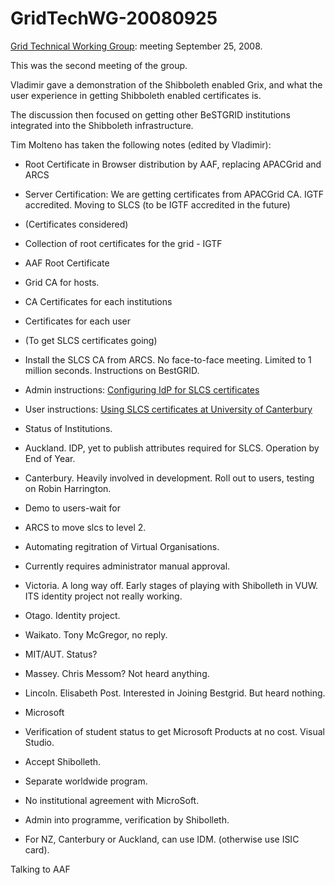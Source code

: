 # GridTechWG-20080925

[Grid Technical Working Group](grid-technical-working-group.md): meeting September 25, 2008.

This was the second meeting of the group.

Vladimir gave a demonstration of the Shibboleth enabled Grix, and what the user experience in getting Shibboleth enabled certificates is.

The discussion then focused on getting other BeSTGRID institutions integrated into the Shibboleth infrastructure.

Tim Molteno has taken the following notes (edited by Vladimir):

- Root Certificate in Browser distribution by AAF, replacing APACGrid and ARCS
- Server Certification: We are getting certificates from APACGrid CA. IGTF accredited. Moving to SLCS (to be IGTF accredited in the future)

- (Certificates considered)
	
- Collection of root certificates for the grid - IGTF
- AAF Root Certificate
		
- Grid CA for hosts.
- CA Certificates for each institutions
			
- Certificates for each user

- (To get SLCS certificates going)
	
- Install the SLCS CA from ARCS. No face-to-face meeting. Limited to 1 million seconds. Instructions on BestGRID.
		
- Admin instructions: [Configuring IdP for SLCS certificates](/wiki/spaces/BeSTGRID/pages/3818228428)
- User instructions: [Using SLCS certificates at University of Canterbury](/wiki/spaces/BeSTGRID/pages/3818228446)

- Status of Institutions.
	
- Auckland. IDP, yet to publish attributes required for SLCS. Operation by End of Year.
- Canterbury. Heavily involved in development. Roll out to users, testing on Robin Harrington.
		
- Demo to users-wait for
			
- ARCS to move slcs to level 2.
- Automating regitration of Virtual Organisations.
- Currently requires administrator manual approval.
- Victoria. A long way off. Early stages of playing with Shibolleth in VUW. ITS identity project not really working.
- Otago. Identity project.
- Waikato. Tony McGregor, no reply.
- MIT/AUT. Status?
- Massey. Chris Messom? Not heard anything.
- Lincoln. Elisabeth Post. Interested in Joining Bestgrid. But heard nothing.

- Microsoft
	
- Verification of student status to get Microsoft Products at no cost. Visual Studio.
- Accept Shibolleth.
- Separate worldwide program.
- No institutional agreement with MicroSoft.
- Admin into programme, verification by Shibolleth.
- For NZ, Canterbury or Auckland, can use IDM.  (otherwise use ISIC card).

Talking to AAF
